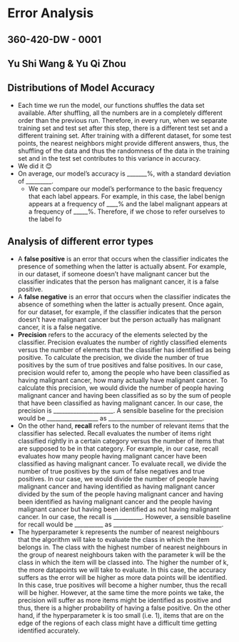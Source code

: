 # Error Analysis
## 360-420-DW - 0001
## Yu Shi Wang & Yu Qi Zhou

## Distributions of Model Accuracy
- Each time we run the model, our functions shuffles the data set available. After shuffling, all the numbers are in a completely different order than the previous run. Therefore, in every run, when we separate training set and test set after this step, there is a different test set and a different training set. After training with a different dataset, for some test points, the nearest neighbors might provide different answers, thus, the shuffling of the data and thus the randomness of the data in the training set and in the test set contributes to this variance in accuracy. 
- We did it 😊
- On average, our model’s accuracy is _______%, with a standard deviation of _________. 
   - We can compare our model’s performance to the basic frequency that each label appears. For example, in this case, the label benign appears at a frequency of ____% and the label malignant appears at a frequency of _____%. Therefore, if we chose to refer ourselves to the label fo


## Analysis of different error types

- A **false positive** is an error that occurs when the classifier indicates the presence of something when the latter is actually absent. For example, in our dataset, if someone doesn’t have malignant cancer but the classifier indicates that the person has malignant cancer, it is a false positive. 
- A **false negative** is an error that occurs when the classifier indicates the absence of something when the latter is actually present. Once again, for our dataset, for example, if the classifier indicates that the person doesn’t have malignant cancer but the person actually has malignant cancer, it is a false negative. 
- **Precision** refers to the accuracy of the elements selected by the classifier. Precision evaluates the number of rightly classified elements versus the number of elements that the classifier has identified as being positive. To calculate the precision, we divide the number of true positives by the sum of true positives and false positives. In our case, precision would refer to, among the people who have been classified as having malignant cancer, how many actually have malignant cancer. To calculate this precision, we would divide the number of people having malignant cancer and having been classified as so by the sum of people that have been classified as having malignant cancer. In our case, the precision is _____________________. A sensible baseline for the precision would be __________________ as _________________________________. 
- On the other hand, **recall** refers to the number of relevant items that the classifier has selected. Recall evaluates the number of items right classified rightly in a certain category versus the number of items that are supposed to be in that category. For example, in our case, recall evaluates how many people having malignant cancer have been classified as having malignant cancer. To evaluate recall, we divide the number of true positives by the sum of false negatives and true positives. In our case, we would divide the number of people having malignant cancer and having identified as having malignant cancer divided by the sum of the people having malignant cancer and having been identified as having malignant cancer and the people having malignant cancer but having been identified as not having malignant cancer. In our case, the recall is __________. However, a sensible baseline for recall would be __________ as ______________________________________. 
- The hyperparameter k represents the number of nearest neighbours that the algorithm will take to evaluate the class in which the item belongs in. The class with the highest number of nearest neighbours in the group of nearest neighbours taken with the parameter k will be the class in which the item will be classed into. The higher the number of k, the more datapoints we will take to evaluate. In this case, the accuracy suffers as the error will be higher as more data points will be identified. In this case, true positives will become a higher number, thus the recall will be higher. However, at the same time the more points we take, the precision will suffer as more items might be identified as positive and thus, there is a higher probability of having a false positive. On the other hand, if the hyperparameter k is too small (i.e. 1), items that are on the edge of the regions of each class might have a difficult time getting identified accurately. 
	


